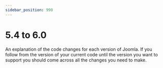 ```yaml
---
sidebar_position: 990
---
```


# 5.4 to 6.0

An explanation of the code changes for each version of Joomla.
If you follow from the version of your current code until the version you want to support you should come across all the changes you need to make.
